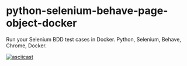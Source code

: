 # python-selenium-behave-page-object-docker
Run your Selenium BDD test cases in Docker. Python, Selenium, Behave, Chrome, Docker.

[![asciicast](https://asciinema.org/a/lo2q23dTVVBzgwRwtvGNGhmVR.png)](https://asciinema.org/a/lo2q23dTVVBzgwRwtvGNGhmVR)
